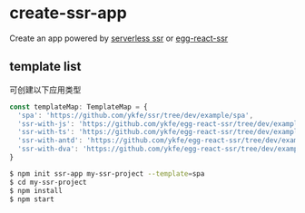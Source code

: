 # create-ssr-app

Create an app powered by [serverless ssr](https://github.com/ykfe/ssr) or [egg-react-ssr](https://github.com/ykfe/egg-react-ssr/)

## template list

可创建以下应用类型

```js
const templateMap: TemplateMap = {
  'spa': 'https://github.com/ykfe/ssr/tree/dev/example/spa',
  'ssr-with-js': 'https://github.com/ykfe/egg-react-ssr/tree/dev/example/ssr-with-js',
  'ssr-with-ts': 'https://github.com/ykfe/egg-react-ssr/tree/dev/example/ssr-with-ts',
  'ssr-with-antd': 'https://github.com/ykfe/egg-react-ssr/tree/dev/example/ssr-with-antd',
  'ssr-with-dva': 'https://github.com/ykfe/egg-react-ssr/tree/dev/example/ssr-with-dva'
}
```

```bash
$ npm init ssr-app my-ssr-project --template=spa
$ cd my-ssr-project
$ npm install
$ npm start
```


